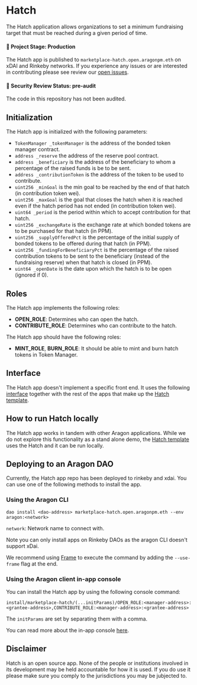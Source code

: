 Hatch
=====

The Hatch application allows organizations to set a minimum fundraising target that must be reached during a given period of time.

#### 🐲 Project Stage: Production

The Hatch app is published to `marketplace-hatch.open.aragonpm.eth` on xDAI and Rinkeby networks. If you experience any issues or are interested in contributing please see review our [open issues](https://github.com/CommonsSwarm/hatch-app).

#### 🚨 Security Review Status: pre-audit

The code in this repository has not been audited.

## Initialization

The Hatch app is initialized with the following parameters:

* `TokenManager _tokenManager` is the address of the bonded token manager contract.
* `address _reserve` the address of the reserve pool contract.
* `address _beneficiary` is the address of the beneficiary to whom a percentage of the raised funds is be to be sent.
* `address _contributionToken` is the address of the token to be used to contribute.
* `uint256 _minGoal` is the min goal to be reached by the end of that hatch (in contribution token wei).
* `uint256 _maxGoal` is the goal that closes the hatch  when it is reached even if the hatch period has not ended (in contribution token wei).
* `uint64 _period` is the period within which to accept contribution for that hatch.
* `uint256 _exchangeRate` is the exchange rate at which bonded tokens are to be purchased for that hatch (in PPM).
* `uint256 _supplyOfferedPct` is the percentage of the initial supply of bonded tokens to be offered during that hatch (in PPM).
* `uint256 _fundingForBeneficiaryPct` is the percentage of the raised contribution tokens to be sent to the beneficiary (instead of the fundraising reserve) when that hatch is closed (in PPM).
* `uint64 _openDate` is the date upon which the hatch is to be open (ignored if 0).

## Roles

The Hatch app implements the following roles:

* **OPEN_ROLE**: Determines who can open the hatch.
* **CONTRIBUTE_ROLE**: Determines who can contribute to the hatch.

The Hatch app should have the following roles:

* **MINT_ROLE**, **BURN_ROLE**: It should be able to mint and burn hatch tokens in Token Manager.

## Interface

The Hatch app doesn't implement a specific front end. It uses the following [interface](https://github.com/CommonsSwarm/tec-hatch) together with the rest of the apps that make up the [Hatch template](https://github.com/CommonsSwarm/hatch-template).

## How to run Hatch locally

The Hatch app works in tandem with other Aragon applications. While we do not explore this functionality as a stand alone demo, the [Hatch template](https://github.com/CommonsSwarm/hatch-template) uses the Hatch and it can be run locally.



## Deploying to an Aragon DAO

Currently, the Hatch app repo has been deployed to rinkeby and xdai. You can use one of the following methods to install the app.

### Using the Aragon CLI

```
dao install <dao-address> marketplace-hatch.open.aragonpm.eth --env aragon:<network>
```

`network`: Network name to connect with.

Note you can only install apps on Rinkeby DAOs as the aragon CLI doesn't support xDai.

We recommend using [Frame](https://frame.sh/) to execute the command by adding the `--use-frame` flag at the end.

### Using the Aragon client in-app console

You can install the Hatch app by using the following console command:

```
install/marketplace-hatch/(...initParams)/OPEN_ROLE:<manager-address>:<grantee-address>,CONTRIBUTE_ROLE:<manager-address>:<grantee-address>
```

The `initParams` are set by separating them with a comma.

You can read more about the in-app console [here](https://github.com/aragon/client/blob/master/docs/CONSOLE.md).


## Disclaimer
Hatch is an open source app. None of the people or institutions involved in its development may be held accountable for how it is used. If you do use it please make sure you comply to the jurisdictions you may be jubjected to.